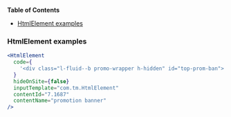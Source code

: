 <!-- START doctoc generated TOC please keep comment here to allow auto update -->
<!-- DON'T EDIT THIS SECTION, INSTEAD RE-RUN doctoc TO UPDATE -->

**Table of Contents**

- [HtmlElement examples](#htmlelement-examples)

<!-- END doctoc generated TOC please keep comment here to allow auto update -->

### HtmlElement examples

```jsx
<HtmlElement
  code={
    '<div class="l-fluid--b promo-wrapper h-hidden" id="top-prom-ban"> <div class="l-wrapper--c"> <div class="promo island--flush"> <p class="promo__text"> <a href="/promotions-page">המהדורה הדיגיטלית של הארץ&nbsp;<span class="h-hidden--s-and-m">- באתר בסמרטפון ובאייפד&nbsp;</span>- חודש ראשון ב-4.90₪ בלבד&nbsp;<button class="btn btn--tight btn--a">נסו עכשיו</button> </a> </p> </div> </div> </div> <script> if (CookieUtil.getCookie(\'HtzPusr\')) { $(\'#top-prom-ban\').addClass(\'h-hidden\'); } else { $(\'#top-prom-ban\').removeClass(\'h-hidden\'); } </script>'
  }
  hideOnSite={false}
  inputTemplate="com.tm.HtmlElement"
  contentId="7.1687"
  contentName="promotion banner"
/>
```
